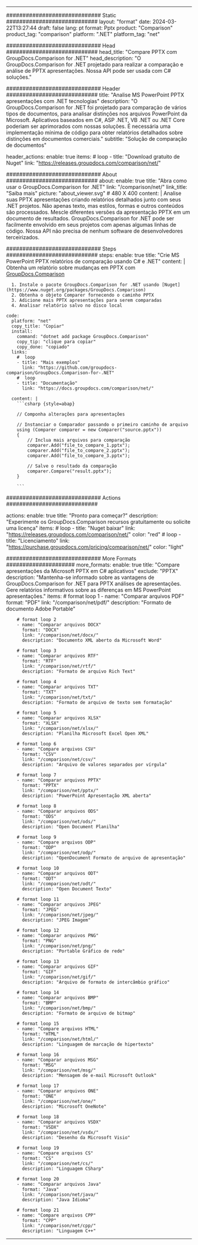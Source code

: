 
---
############################# Static ############################
layout: "format"
date:  2024-03-22T13:27:44
draft: false
lang: pt
format: Pptx
product: "Comparison"
product_tag: "comparison"
platform: ".NET"
platform_tag: "net"

############################# Head ############################
head_title: "Compare PPTX com GroupDocs.Comparison for .NET"
head_description: "O GroupDocs.Comparison for .NET projetado para realizar a comparação e análise de PPTX apresentações. Nossa API pode ser usada com C# soluções."

############################# Header ############################
title: "Analise MS PowerPoint PPTX apresentações com .NET tecnologias" 
description: "O GroupDocs.Comparison for .NET foi projetado para comparação de vários tipos de documentos, para analisar distinções nos arquivos PowerPoint da Microsoft. Aplicativos baseados em C#, ASP .NET, VB .NET ou .NET Core poderiam ser aprimorados com nossas soluções. É necessária uma implementação mínima de código para obter relatórios detalhados sobre distinções em documentos comerciais."
subtitle: "Solução de comparação de documentos" 

header_actions:
  enable: true
  items:
    #  loop
    - title: "Download gratuito de Nuget"
      link: "https://releases.groupdocs.com/comparison/net/"
      
############################# About ############################
about:
    enable: true
    title: "Abra como usar o GroupDocs.Comparison for .NET"
    link: "/comparison/net/"
    link_title: "Saiba mais"
    picture: "about_viewer.svg" # 480 X 400
    content: |
       Analise suas PPTX apresentações criando relatórios detalhados junto com seus .NET projetos. Não apenas texto, mas estilos, formas e outros conteúdos são processados. Mescle diferentes versões da apresentação PPTX em um documento de resultados. GroupDocs.Comparison for .NET pode ser facilmente envolvido em seus projetos com apenas algumas linhas de código. Nossa API não precisa de nenhum software de desenvolvedores terceirizados.

############################# Steps ############################
steps:
    enable: true
    title: "Crie MS PowerPoint PPTX relatórios de comparação usando C# e .NET"
    content: |
      Obtenha um relatório sobre mudanças em PPTX com [GroupDocs.Comparison](https://products.groupdocs.com/comparison/net/)
      
      1. Instale o pacote GroupDocs.Comparison for .NET usando [Nuget](https://www.nuget.org/packages/GroupDocs.Comparison)
      2. Obtenha o objeto Comparer fornecendo o caminho PPTX
      3. Adicione mais PPTX apresentações para serem comparadas
      4. Analisar relatório salvo no disco local
   
    code:
      platform: "net"
      copy_title: "Copiar"
      install:
        command: "dotnet add package GroupDocs.Comparison"
        copy_tip: "clique para copiar"
        copy_done: "copiado"
      links:
        #  loop
        - title: "Mais exemplos"
          link: "https://github.com/groupdocs-comparison/GroupDocs.Comparison-for-.NET"
        #  loop
        - title: "Documentação"
          link: "https://docs.groupdocs.com/comparison/net/"
          
      content: |
        ```csharp {style=abap}

        // Componha alterações para apresentações

        // Instanciar o Comparador passando o primeiro caminho de arquivo
        using (Comparer comparer = new Comparer("source.pptx"))
        {
            // Inclua mais arquivos para comparação
        	comparer.Add("file_to_compare_1.pptx");
            comparer.Add("file_to_compare_2.pptx");
            comparer.Add("file_to_compare_3.pptx");

            // Salve o resultado da comparação
            comparer.Compare("result.pptx"); 
        }
        
        ```            

############################# Actions ############################

actions:
  enable: true
  title: "Pronto para começar?"
  description: "Experimente os GroupDocs.Comparison recursos gratuitamente ou solicite uma licença"
  items:
    #  loop
    - title: "Nuget baixar"
      link: "https://releases.groupdocs.com/comparison/net/"
      color: "red"
        #  loop
    - title: "Licenciamento"
      link: "https://purchase.groupdocs.com/pricing/comparison/net/"
      color: "light"


############################# More Formats #####################
more_formats:
    enable: true
    title: "Compare apresentações da Microsoft PPTX em C# aplicativos"
    exclude: "PPTX"
    description: "Mantenha-se informado sobre as vantagens de GroupDocs.Comparison for .NET para PPTX análises de apresentações. Gere relatórios informativos sobre as diferenças em MS PowerPoint apresentações."
    items: 
        # format loop 1
        - name: "Comparar arquivos PDF"
          format: "PDF"
          link: "/comparison/net/pdf/"
          description: "Formato de documento Adobe Portable"

        # format loop 2
        - name: "Comparar arquivos DOCX"
          format: "DOCX"
          link: "/comparison/net/docx/"
          description: "Documento XML aberto da Microsoft Word"

        # format loop 3
        - name: "Comparar arquivos RTF"
          format: "RTF"
          link: "/comparison/net/rtf/"
          description: "Formato de arquivo Rich Text"

        # format loop 4
        - name: "Comparar arquivos TXT"
          format: "TXT"
          link: "/comparison/net/txt/"
          description: "Formato de arquivo de texto sem formatação"

        # format loop 5
        - name: "Comparar arquivos XLSX"
          format: "XLSX"
          link: "/comparison/net/xlsx/"
          description: "Planilha Microsoft Excel Open XML"

        # format loop 6
        - name: "Compare arquivos CSV"
          format: "CSV"
          link: "/comparison/net/csv/"
          description: "Arquivo de valores separados por vírgula"

        # format loop 7
        - name: "Comparar arquivos PPTX"
          format: "PPTX"
          link: "/comparison/net/pptx/"
          description: "PowerPoint Apresentação XML aberta"

        # format loop 8
        - name: "Comparar arquivos ODS"
          format: "ODS"
          link: "/comparison/net/ods/"
          description: "Open Document Planilha"

        # format loop 9
        - name: "Compare arquivos ODP"
          format: "ODP"
          link: "/comparison/net/odp/"
          description: "OpenDocument Formato de arquivo de apresentação"

        # format loop 10
        - name: "Comparar arquivos ODT"
          format: "ODT"
          link: "/comparison/net/odt/"
          description: "Open Document Texto"

        # format loop 11
        - name: "Comparar arquivos JPEG"
          format: "JPEG"
          link: "/comparison/net/jpeg/"
          description: "JPEG Imagem"

        # format loop 12
        - name: "Comparar arquivos PNG"
          format: "PNG"
          link: "/comparison/net/png/"
          description: "Portable Gráfico de rede"

        # format loop 13
        - name: "Comparar arquivos GIF"
          format: "GIF"
          link: "/comparison/net/gif/"
          description: "Arquivo de formato de intercâmbio gráfico"

        # format loop 14
        - name: "Comparar arquivos BMP"
          format: "BMP"
          link: "/comparison/net/bmp/"
          description: "Formato de arquivo de bitmap"

        # format loop 15
        - name: "Compare arquivos HTML"
          format: "HTML"
          link: "/comparison/net/html/"
          description: "Linguagem de marcação de hipertexto"

        # format loop 16
        - name: "Comparar arquivos MSG"
          format: "MSG"
          link: "/comparison/net/msg/"
          description: "Mensagem de e-mail Microsoft Outlook"

        # format loop 17
        - name: "Comparar arquivos ONE"
          format: "ONE"
          link: "/comparison/net/one/"
          description: "Microsoft OneNote"

        # format loop 18
        - name: "Comparar arquivos VSDX"
          format: "VSDX"
          link: "/comparison/net/vsdx/"
          description: "Desenho da Microsoft Visio"

        # format loop 19
        - name: "Compare arquivos CS"
          format: "CS"
          link: "/comparison/net/cs/"
          description: "Linguagem CSharp"

        # format loop 20
        - name: "Comparar arquivos Java"
          format: "Java"
          link: "/comparison/net/java/"
          description: "Java Idioma"
          
        # format loop 21
        - name: "Compare arquivos CPP"
          format: "CPP"
          link: "/comparison/net/cpp/"
          description: "Linguagem C++"
---